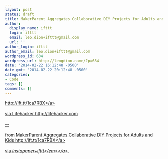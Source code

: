 ```yaml
---
layout: post
status: draft
title: MakerParent Aggregates Collaborative DIY Projects for Adults and Kids
author:
  display_name: ifttt
  login: ifttt
  email: leo.dion+ifttt@gmail.com
  url: ''
author_login: ifttt
author_email: leo.dion+ifttt@gmail.com
wordpress_id: 634
wordpress_url: http://leogdion.name/?p=634
date: '2014-02-22 16:12:48 -0500'
date_gmt: '2014-02-22 20:12:48 -0500'
categories:
- Code
tags: []
comments: []
---
```

<p><a href="http:&#47;&#47;ift.tt&#47;1ca7RBX">http:&#47;&#47;ift.tt&#47;1ca7RBX<&#47;a><br><br />
via Lifehacker http:&#47;&#47;lifehacker.com<br><br />
--<br><br />
from MakerParent Aggregates Collaborative DIY Projects for Adults and Kids <a href="http:&#47;&#47;ift.tt&#47;1ca7RBX">http:&#47;&#47;ift.tt&#47;1ca7RBX<&#47;a><br><br />
via <a href="http:&#47;&#47;ift.tt&#47;ocwtSd"><em>Instapaper+ifttt<&#47;em><&#47;a>.</p>
